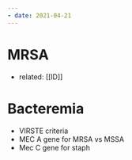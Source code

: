```yaml
---
- date: 2021-04-21
---
```


# MRSA

- related: [[ID]]

# Bacteremia

- VIRSTE criteria
- MEC A gene for MRSA vs MSSA
- Mec C gene for staph
